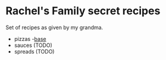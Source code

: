 # Rachel's Family secret recipes

Set of recipes as given by my grandma.

- pizzas 
    -[base](./pizzas/base.md)
- sauces (TODO)
- spreads (TODO)
